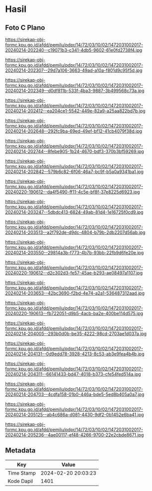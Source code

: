 # Hasil

## Foto C Plano

https://sirekap-obj-formc.kpu.go.id/afdd/pemilu/pdpr/14/72/03/10/02/1472031002017-20240214-202240--c19071b3-c341-4db5-9602-61e0fd2738f4.jpg

https://sirekap-obj-formc.kpu.go.id/afdd/pemilu/pdpr/14/72/03/10/02/1472031002017-20240214-202307--29d7a106-3663-49ad-a10a-f801d9c95f5d.jpg

https://sirekap-obj-formc.kpu.go.id/afdd/pemilu/pdpr/14/72/03/10/02/1472031002017-20240214-202349--d0df811b-533f-4ba3-9887-3b499568c73a.jpg

https://sirekap-obj-formc.kpu.go.id/afdd/pemilu/pdpr/14/72/03/10/02/1472031002017-20240214-202412--ea204ce1-5542-449e-82a9-a25aa822bd7b.jpg

https://sirekap-obj-formc.kpu.go.id/afdd/pemilu/pdpr/14/72/03/10/02/1472031002017-20240214-202648--292fc9ba-69ed-49ef-bf12-41cb4079f38d.jpg

https://sirekap-obj-formc.kpu.go.id/afdd/pemilu/pdpr/14/72/03/10/02/1472031002017-20240214-202744--8febe905-1b24-4670-bdf3-370b3bf59269.jpg

https://sirekap-obj-formc.kpu.go.id/afdd/pemilu/pdpr/14/72/03/10/02/1472031002017-20240214-202842--579b6c82-6f06-46a7-bc9f-b5a0a9341ba1.jpg

https://sirekap-obj-formc.kpu.go.id/afdd/pemilu/pdpr/14/72/03/10/02/1472031002017-20240220-190612--da4f5490-ff11-4c5e-bf8f-37e8225d6923.jpg

https://sirekap-obj-formc.kpu.go.id/afdd/pemilu/pdpr/14/72/03/10/02/1472031002017-20240214-203247--5dbdc413-6824-49ab-81d4-1e16725f0cd9.jpg

https://sirekap-obj-formc.kpu.go.id/afdd/pemilu/pdpr/14/72/03/10/02/1472031002017-20240214-203513--a2f792de-d9dc-4804-b79b-2db2207d56ab.jpg

https://sirekap-obj-formc.kpu.go.id/afdd/pemilu/pdpr/14/72/03/10/02/1472031002017-20240214-203550--29814a3b-f773-4b7b-93bb-22fb9d6fe20e.jpg

https://sirekap-obj-formc.kpu.go.id/afdd/pemilu/pdpr/14/72/03/10/02/1472031002017-20240220-190612--d2c302d3-fe57-45ae-b293-ae08497a1107.jpg

https://sirekap-obj-formc.kpu.go.id/afdd/pemilu/pdpr/14/72/03/10/02/1472031002017-20240214-203653--42bc3690-f2bd-4e74-a2a1-536487312aad.jpg

https://sirekap-obj-formc.kpu.go.id/afdd/pemilu/pdpr/14/72/03/10/02/1472031002017-20240220-190613--fb722051-d9b5-4acb-ba2e-400be114d575.jpg

https://sirekap-obj-formc.kpu.go.id/afdd/pemilu/pdpr/14/72/03/10/02/1472031002017-20240214-204005--293b0d0b-be35-4222-98cd-2703ae1d037a.jpg

https://sirekap-obj-formc.kpu.go.id/afdd/pemilu/pdpr/14/72/03/10/02/1472031002017-20240214-204131--0d9edd78-3928-4213-8c53-ab3e9fea4b4b.jpg

https://sirekap-obj-formc.kpu.go.id/afdd/pemilu/pdpr/14/72/03/10/02/1472031002017-20240214-204311--66141433-bd47-4018-b373-cfe54fed514a.jpg

https://sirekap-obj-formc.kpu.go.id/afdd/pemilu/pdpr/14/72/03/10/02/1472031002017-20240214-204703--4cdfa158-01b0-446a-bde5-5ed8b405a0a7.jpg

https://sirekap-obj-formc.kpu.go.id/afdd/pemilu/pdpr/14/72/03/10/02/1472031002017-20240214-205125--ab4c686a-d081-4430-9df2-0b1452e6ba41.jpg

https://sirekap-obj-formc.kpu.go.id/afdd/pemilu/pdpr/14/72/03/10/02/1472031002017-20240214-205236--4ae00117-ef48-4266-9700-22e2cbde8671.jpg


## Metadata

| Key        | Value               |
| ---------- | ------------------- |
| Time Stamp | 2024-02-20 20:03:23 |
| Kode Dapil | 1401                |



